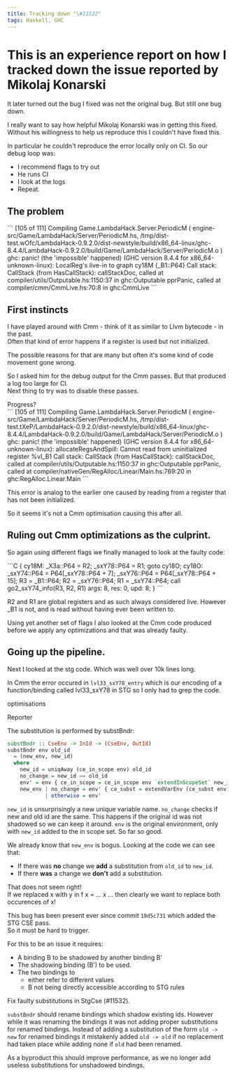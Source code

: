 ```yaml
---
title: Tracking down "\#11532"
tags: Haskell, GHC
---
```


# This is an experience report on how I tracked down the issue reported by Mikolaj Konarski

It later turned out the bug I fixed was not the original bug. But still one bug down.

I really want to say how helpful Mikolaj Konarski was in getting this fixed.  
Without his willingness to help us reproduce this I couldn't have fixed this.

In particular he couldn't reproduce the error locally only on CI. So our debug loop was:  
* I recommend flags to try out
* He runs CI
* I look at the logs
* Repeat.


## The problem

´´´ 
[105 of 111] Compiling Game.LambdaHack.Server.PeriodicM ( engine-src/Game/LambdaHack/Server/PeriodicM.hs, /tmp/dist-test.wOfc/LambdaHack-0.9.2.0/dist-newstyle/build/x86_64-linux/ghc-8.4.4/LambdaHack-0.9.2.0/build/Game/LambdaHack/Server/PeriodicM.o )
ghc: panic! (the 'impossible' happened)
  (GHC version 8.4.4 for x86_64-unknown-linux):
	LocalReg's live-in to graph
  cy18M {_B1::P64}
  Call stack:
      CallStack (from HasCallStack):
        callStackDoc, called at compiler/utils/Outputable.hs:1150:37 in ghc:Outputable
        pprPanic, called at compiler/cmm/CmmLive.hs:70:8 in ghc:CmmLive
´´´

## First instincts

I have played around with Cmm - think of it as similar to Llvm bytecode - in the past.  
Often that kind of error happens if a register is used but not initialized.

The possible reasons for that are many but often it's some kind of code movement gone wrong.

So I asked him for the debug output for the Cmm passes. But that produced a log too large for
CI.  
Next thing to try was to disable these passes.

Progress?  
´´´ 
[105 of 111] Compiling Game.LambdaHack.Server.PeriodicM ( engine-src/Game/LambdaHack/Server/PeriodicM.hs, /tmp/dist-test.tXeP/LambdaHack-0.9.2.0/dist-newstyle/build/x86_64-linux/ghc-8.4.4/LambdaHack-0.9.2.0/build/Game/LambdaHack/Server/PeriodicM.o )
ghc: panic! (the 'impossible' happened)
  (GHC version 8.4.4 for x86_64-unknown-linux):
	allocateRegsAndSpill: Cannot read from uninitialized register
  %vI_B1
  Call stack:
      CallStack (from HasCallStack):
        callStackDoc, called at compiler/utils/Outputable.hs:1150:37 in ghc:Outputable
        pprPanic, called at compiler/nativeGen/RegAlloc/Linear/Main.hs:769:20 in ghc:RegAlloc.Linear.Main
´´´ 

This error is analog to the earlier one caused by reading from a register that has not been initialized.

So it seems it's not a Cmm optimisation causing this after all.

## Ruling out Cmm optimizations as the culprint.

So again using different flags we finally managed to look at the faulty code:

´´´C
{
  cy18M:
      _X3a::P64 = R2;
      _sxY78::P64 = R1;
      goto cy18O;
  cy18O:
      _sxY74::P64 = P64[_sxY78::P64 + 7];
      _sxY76::P64 = P64[_sxY78::P64 + 15];
      R3 = _B1::P64;
      R2 = _sxY76::P64;
      R1 = _sxY74::P64;
      call go2_sxY74_info(R3, R2, R1) args: 8, res: 0, upd: 8;
}
´´´

R2 and R1 are global registers and as such always considered live.
However _B1 is not, and is read without having ever been written to.

Using yet another set of flags I also looked at the Cmm code produced before we apply any optimizations
and that was already faulty.

## Going up the pipeline.

Next I looked at the stg code. Which was well over 10k lines long.

In Cmm the error occured in `lvl33_sxY78_entry` which is our encoding of a function/binding
called lvl33_sxY78 in STG so I only had to grep the code.





 optimisations

Reporter

The substitution is performed by substBndr:

```Haskell
substBndr :: CseEnv -> InId -> (CseEnv, OutId)
substBndr env old_id
  = (new_env, new_id)
  where
    new_id = uniqAway (ce_in_scope env) old_id
    no_change = new_id == old_id
    env' = env { ce_in_scope = ce_in_scope env `extendInScopeSet` new_id }
    new_env | no_change = env' { ce_subst = extendVarEnv (ce_subst env) old_id new_id }
            | otherwise = env'
```

`new_id` is unsurprisingly a new unique variable name.
`no_change` checks if new and old id are the same. This happens if the original id was not shadowed so we can keep it around.
`env` is the original environment, only with `new_id` added to the in scope set. So far so good.

We already know that `new_env` is bogus. Looking at the code we can see that:

* If there was **no** change we **add** a substitution from `old_id` to `new_id`.
* If there **was** a change we **don't** add a substitution.

That does not seem right!  
If we replaced x with y in f x = ... x ... then clearly we want to replace both occurences of x!

This bug has been present ever since commit `19d5c731` which added the STG CSE pass.  
So it must be hard to trigger.

For this to be an issue it requires:
* A binding B to be shadowed by another binding B'
* The shadowing binding (B') to be used.
* The two bindings to 
  + either refer to different values
  + B not being directly accessible according to STG rules




Fix faulty substitutions in StgCse (#11532).

`substBndr` should rename bindings which shadow existing ids.
However while it was renaming the bindings it was not adding proper substitutions
for renamed bindings.
Instead of adding a substitution of the form `old -> new` for renamed
bindings it mistakenly added `old -> old` if no replacement had taken
place while adding none if `old` had been renamed.

As a byproduct this should improve performance, as we no longer add
useless substitutions for unshadowed bindings.





